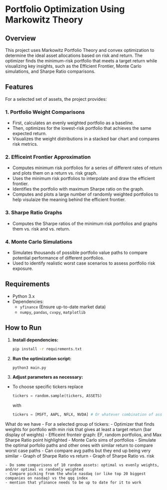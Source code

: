 # Portfolio Optimization Using Markowitz Theory
## Overview
This project uses Markowitz Portfolio Theory and convex optimization to determine the ideal asset allocations based on risk and return. The optimizer finds the minimum-risk portfolio that meets a target return while visualizing key insights, such as the Efficient Frontier, Monte Carlo simulations, and Sharpe Ratio comparisons.

## Features
For a selected set of assets, the project provides:

### 1. Portfolio Weight Comparisons
   * First, calculates an evenly weighted portfolio as a baseline.  
   * Then, optimizes for the lowest-risk portfolio that achieves the same expected return.  
   * Visualizes the weight distributions in a stacked bar chart and compares risk metrics.

### 2. Efficeint Frontier Approximation
   * Computes minimum risk portfolios for a series of different rates of return and plots them on a return vs. risk graph.
   * Uses the minimum risk portfolios to interpolate and draw the efficient frontier.
   * Identifies the portfolio with maximum Sharpe ratio on the graph.
   * Computes and plots a large number of randomly weighted portfolios to help visulaize the meaning behind the efficient frontier.

### 3. Sharpe Ratio Graphs
   * Computes the Sharpe ratios of the minimum risk portfolios and graphs them vs. risk and vs. return.

### 4. Monte Carlo Simulations
   * Simulates thousands of possible portfolio value paths to compare potential performance of different portfolios.
   * Used to identify realistic worst case scenarios to assess portfolio risk exposure.

## Requirements  
- Python 3.x  
- Dependencies:  
  - `yfinance` (Ensure up-to-date market data)  
  - `numpy`, `pandas`, `cvxpy`, `matplotlib`

## How to Run  

1. **Install dependencies:**  
   ```bash
   pip install -r requirements.txt
   ```

2. **Run the optimization script:**
   ```bash
   python3 main.py
   ```

3. **Adjust parameters as necessary:**
- To choose specific tickers replace
   ```python
   tickers = random.sample(tickers, ASSETS)
   ```
   with

   ```python
   tickers = [MSFT, AAPL, NFLX, NVDA] # Or whatever combination of assets you want
   ```



What do we have
    - For a selected group of tickers:
        - Optimizer that finds weights for portfolio with min risk that gives at least a target return (bar display of weights)
        - Efficeint fronteir graph: EF, random portfolios, and Max Sharpe Ratio point highlighted
        - Monte Carlo sims of portfolios
            - Simulate the optimal porfolio paths and other ones with similar return to compare worst case paths
            - Can compare avg paths but they end up being very similar 
        - Graph of Sharpe Ratio vs return 
        - Graph of Sharpe Ratio vs. risk

    - Do some comparisons of 10 random assets: optimal vs evenly weights, and/or optimal vs randomly weighted
    - Compare picking from the whole nasdaq (or like top 20 biggest companies on nasdaq) vs the qqq index
    - mention that yfinance needs to be up to date for it to work